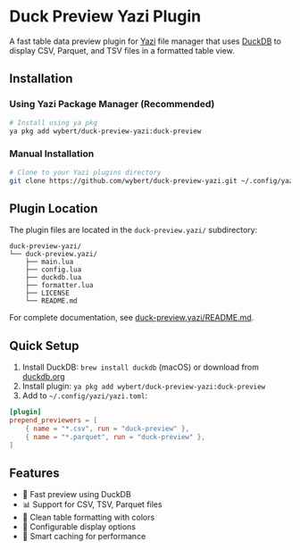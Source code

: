 # Duck Preview Yazi Plugin

A fast table data preview plugin for [Yazi](https://yazi-rs.github.io/) file manager that uses [DuckDB](https://duckdb.org/) to display CSV, Parquet, and TSV files in a formatted table view.

## Installation

### Using Yazi Package Manager (Recommended)

```bash
# Install using ya pkg
ya pkg add wybert/duck-preview-yazi:duck-preview
```

### Manual Installation

```bash
# Clone to your Yazi plugins directory
git clone https://github.com/wybert/duck-preview-yazi.git ~/.config/yazi/plugins/
```

## Plugin Location

The plugin files are located in the `duck-preview.yazi/` subdirectory:

```
duck-preview-yazi/
└── duck-preview.yazi/
    ├── main.lua
    ├── config.lua
    ├── duckdb.lua
    ├── formatter.lua
    ├── LICENSE
    └── README.md
```

For complete documentation, see [duck-preview.yazi/README.md](duck-preview.yazi/README.md).

## Quick Setup

1. Install DuckDB: `brew install duckdb` (macOS) or download from [duckdb.org](https://duckdb.org/)
2. Install plugin: `ya pkg add wybert/duck-preview-yazi:duck-preview`
3. Add to `~/.config/yazi/yazi.toml`:

```toml
[plugin]
prepend_previewers = [
    { name = "*.csv", run = "duck-preview" },
    { name = "*.parquet", run = "duck-preview" },
]
```

## Features

- 🦆 Fast preview using DuckDB
- 📊 Support for CSV, TSV, Parquet files  
- 🎨 Clean table formatting with colors
- 🔧 Configurable display options
- 💾 Smart caching for performance